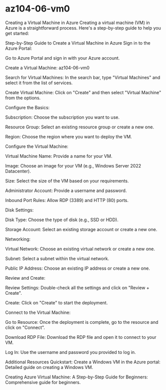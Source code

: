 # az104-06-vm0
Creating a Virtual Machine in Azure
Creating a virtual machine (VM) in Azure is a straightforward process. Here's a step-by-step guide to help you get started:

Step-by-Step Guide to Create a Virtual Machine in Azure
Sign in to the Azure Portal:

Go to Azure Portal and sign in with your Azure account.

Create a Virtual Machine: az104-06-vm0

Search for Virtual Machines: In the search bar, type "Virtual Machines" and select it from the list of services.

Create Virtual Machine: Click on "Create" and then select "Virtual Machine" from the options.

Configure the Basics:

Subscription: Choose the subscription you want to use.

Resource Group: Select an existing resource group or create a new one.

Region: Choose the region where you want to deploy the VM.

Configure the Virtual Machine:

Virtual Machine Name: Provide a name for your VM.

Image: Choose an image for your VM (e.g., Windows Server 2022 Datacenter).

Size: Select the size of the VM based on your requirements.

Administrator Account: Provide a username and password.

Inbound Port Rules: Allow RDP (3389) and HTTP (80) ports.

Disk Settings:

Disk Type: Choose the type of disk (e.g., SSD or HDD).

Storage Account: Select an existing storage account or create a new one.

Networking:

Virtual Network: Choose an existing virtual network or create a new one.

Subnet: Select a subnet within the virtual network.

Public IP Address: Choose an existing IP address or create a new one.

Review and Create:

Review Settings: Double-check all the settings and click on "Review + Create".

Create: Click on "Create" to start the deployment.

Connect to the Virtual Machine:

Go to Resource: Once the deployment is complete, go to the resource and click on "Connect".

Download RDP File: Download the RDP file and open it to connect to your VM.

Log In: Use the username and password you provided to log in.

Additional Resources
Quickstart: Create a Windows VM in the Azure portal: Detailed guide on creating a Windows VM.

Creating Azure Virtual Machine: A Step-by-Step Guide for Beginners: Comprehensive guide for beginners.
